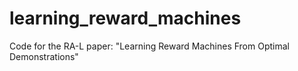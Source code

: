 # learning_reward_machines
Code for the RA-L paper: "Learning Reward Machines From Optimal Demonstrations"
